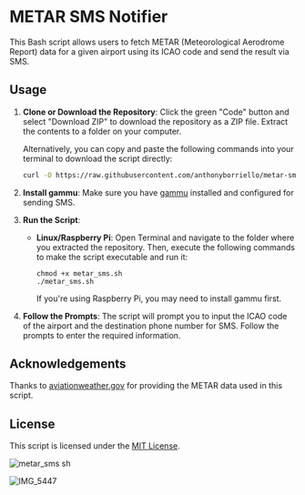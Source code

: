 # METAR SMS Notifier

This Bash script allows users to fetch METAR (Meteorological Aerodrome Report) data for a given airport using its ICAO code and send the result via SMS.

## Usage

1. **Clone or Download the Repository**: Click the green "Code" button and select "Download ZIP" to download the repository as a ZIP file. Extract the contents to a folder on your computer.

   Alternatively, you can copy and paste the following commands into your terminal to download the script directly:

   ```bash
   curl -O https://raw.githubusercontent.com/anthonyborriello/metar-sms/main/metar_sms.sh

2. **Install gammu**: Make sure you have [gammu](https://wammu.eu/gammu/) installed and configured for sending SMS.

3. **Run the Script**:
   - **Linux/Raspberry Pi**: Open Terminal and navigate to the folder where you extracted the repository. Then, execute the following commands to make the script executable and run it:
     ```
     chmod +x metar_sms.sh
     ./metar_sms.sh
     ```
     If you're using Raspberry Pi, you may need to install gammu first.

4. **Follow the Prompts**: The script will prompt you to input the ICAO code of the airport and the destination phone number for SMS. Follow the prompts to enter the required information.

## Acknowledgements

Thanks to [aviationweather.gov](https://aviationweather.gov/) for providing the METAR data used in this script.

## License

This script is licensed under the [MIT License](LICENSE).

![metar_sms sh](https://github.com/anthonyborriello/metar-sms/assets/57049017/b560f02b-7dc0-4765-b101-e237f7276d6b)

![IMG_5447](https://github.com/anthonyborriello/metar-sms/assets/57049017/37f56c43-45c0-4934-9c62-8aa17408e1c4)


